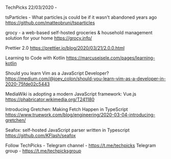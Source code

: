 TechPicks 22/03/2020 -

tsParticles - What particles.js could be if it wasn't abandoned years ago
https://github.com/matteobruni/tsparticles

grocy - a web-based self-hosted groceries & household management solution for your home
https://grocy.info/

Prettier 2.0
https://prettier.io/blog/2020/03/21/2.0.0.html

Learning to Code with Kotlin
https://marcuseisele.com/pages/learning-kotlin

Should you learn Vim as a JavaScript Developer?
https://medium.com/@joey_colon/should-you-learn-vim-as-a-developer-in-2020-75fde02c5443

MediaWiki is adopting a modern JavaScript framework: Vue.js
https://phabricator.wikimedia.org/T241180

Introducing Gretchen: Making Fetch Happen in TypeScript
https://www.truework.com/blog/engineering/2020-03-04-introducing-gretchen/

Seafox: self-hosted JavaScript parser written in Typescript
https://github.com/KFlash/seafox

Follow TechPicks -
Telegram channel - https://t.me/techpicks
Telegram group - https://t.me/techpicksgroup